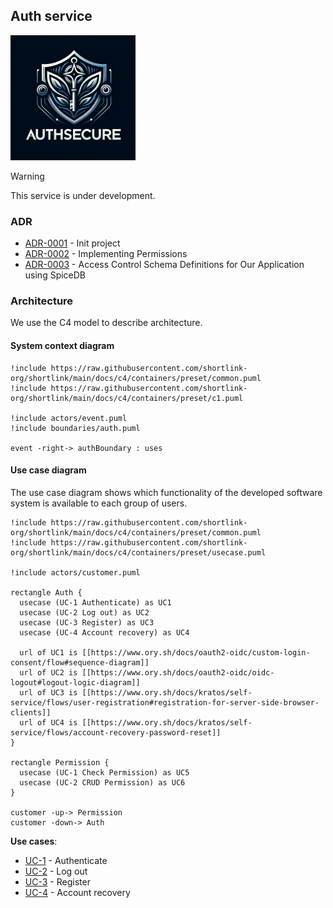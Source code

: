 ## Auth service

<img width='200' height='200' src="./docs/public/logo.webp">

> [!WARNING]
> This service is under development.

### ADR

- [ADR-0001](./docs/ADR/decisions/0001-init.md) - Init project
- [ADR-0002](./docs/ADR/decisions/0002-permissions.md) - Implementing Permissions
- [ADR-0003](./docs/ADR/decisions/0003-access-control-schema.md) - Access Control Schema Definitions for Our Application using SpiceDB

### Architecture

We use the C4 model to describe architecture.

#### System context diagram

```plantuml
!include https://raw.githubusercontent.com/shortlink-org/shortlink/main/docs/c4/containers/preset/common.puml
!include https://raw.githubusercontent.com/shortlink-org/shortlink/main/docs/c4/containers/preset/c1.puml

!include actors/event.puml
!include boundaries/auth.puml

event -right-> authBoundary : uses
```

#### Use case diagram

The use case diagram shows which functionality of the developed software system is 
available to each group of users.

```plantuml
!include https://raw.githubusercontent.com/shortlink-org/shortlink/main/docs/c4/containers/preset/common.puml
!include https://raw.githubusercontent.com/shortlink-org/shortlink/main/docs/c4/containers/preset/usecase.puml

!include actors/customer.puml

rectangle Auth {
  usecase (UC-1 Authenticate) as UC1
  usecase (UC-2 Log out) as UC2
  usecase (UC-3 Register) as UC3
  usecase (UC-4 Account recovery) as UC4
  
  url of UC1 is [[https://www.ory.sh/docs/oauth2-oidc/custom-login-consent/flow#sequence-diagram]]
  url of UC2 is [[https://www.ory.sh/docs/oauth2-oidc/oidc-logout#logout-logic-diagram]]
  url of UC3 is [[https://www.ory.sh/docs/kratos/self-service/flows/user-registration#registration-for-server-side-browser-clients]]
  url of UC4 is [[https://www.ory.sh/docs/kratos/self-service/flows/account-recovery-password-reset]]
}

rectangle Permission {
  usecase (UC-1 Check Permission) as UC5
  usecase (UC-2 CRUD Permission) as UC6
}

customer -up-> Permission
customer -down-> Auth
```

**Use cases**:

- [UC-1](https://www.ory.sh/docs/oauth2-oidc/custom-login-consent/flow#sequence-diagram) - Authenticate
- [UC-2](https://www.ory.sh/docs/oauth2-oidc/oidc-logout#logout-logic-diagram) - Log out
- [UC-3](https://www.ory.sh/docs/kratos/self-service/flows/user-registration#registration-for-server-side-browser-clients) - Register
- [UC-4](https://www.ory.sh/docs/kratos/self-service/flows/account-recovery-password-reset) - Account recovery
